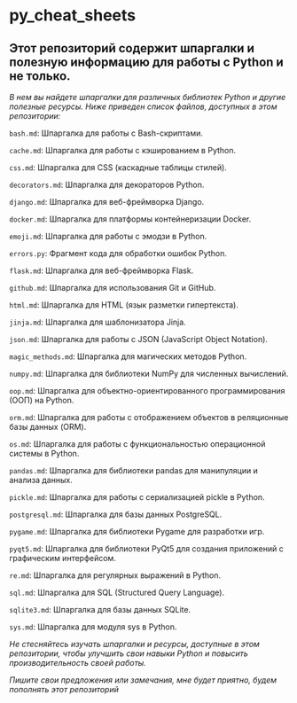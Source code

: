 # py_cheat_sheets

## Этот репозиторий содержит шпаргалки и полезную информацию для работы с Python и не только. 

*В нем вы найдете шпаргалки для различных библиотек Python и другие полезные ресурсы. Ниже приведен список файлов, доступных в этом репозитории:*

`bash.md`: Шпаргалка для работы с Bash-скриптами.

`cache.md`: Шпаргалка для работы с кэшированием в Python.

`css.md`: Шпаргалка для CSS (каскадные таблицы стилей).

`decorators.md`: Шпаргалка для декораторов Python.

`django.md`: Шпаргалка для веб-фреймворка Django.

`docker.md`: Шпаргалка для платформы контейнеризации Docker.

`emoji.md`: Шпаргалка для работы с эмодзи в Python.

`errors.py`: Фрагмент кода для обработки ошибок Python.

`flask.md`: Шпаргалка для веб-фреймворка Flask.

`github.md`: Шпаргалка для использования Git и GitHub.

`html.md`: Шпаргалка для HTML (язык разметки гипертекста).

`jinja.md`: Шпаргалка для шаблонизатора Jinja.

`json.md`: Шпаргалка для работы с JSON (JavaScript Object Notation).

`magic_methods.md`: Шпаргалка для магических методов Python.

`numpy.md`: Шпаргалка для библиотеки NumPy для численных вычислений.

`oop.md`: Шпаргалка для объектно-ориентированного программирования (ООП) на Python.

`orm.md`: Шпаргалка для работы с отображением объектов в реляционные базы данных (ORM).

`os.md`: Шпаргалка для работы с функциональностью операционной системы в Python.

`pandas.md`: Шпаргалка для библиотеки pandas для манипуляции и анализа данных.

`pickle.md`: Шпаргалка для работы с сериализацией pickle в Python.

`postgresql.md`: Шпаргалка для базы данных PostgreSQL.

`pygame.md`: Шпаргалка для библиотеки Pygame для разработки игр.

`pyqt5.md`: Шпаргалка для библиотеки PyQt5 для создания приложений с графическим интерфейсом.

`re.md`: Шпаргалка для регулярных выражений в Python.

`sql.md`: Шпаргалка для SQL (Structured Query Language).

`sqlite3.md`: Шпаргалка для базы данных SQLite.

`sys.md`: Шпаргалка для модуля sys в Python.

*Не стесняйтесь изучать шпаргалки и ресурсы, доступные в этом репозитории, чтобы улучшить свои навыки Python и повысить производительность своей работы.*

*Пишите свои предложения или замечания, мне будет приятно, будем пополнять этот репозиторий*
